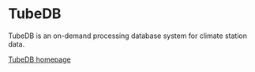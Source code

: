 # TubeDB
TubeDB is an on-demand processing database system for climate station data.

[TubeDB homepage](http://environmentalinformatics-marburg.github.io/tubedb/)